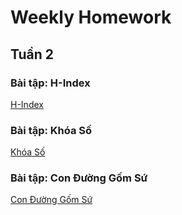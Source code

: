 <h1> Weekly Homework </h1>


<h2> Tuần 2 </h2>

<h3> Bài tập: H-Index <br> </h3>

<a href="H_index.ipynb">
  H-Index
</a>

<h3> Bài tập: Khóa Số <br> </h3>

<a href="KhoaSo.ipynb">
  Khóa Số
</a>

<h3> Bài tập: Con Đường Gốm Sứ <br> </h3>

<a href="ConDuongGomSu.ipynb">
  Con Đường Gốm Sứ
</a>
<br>


